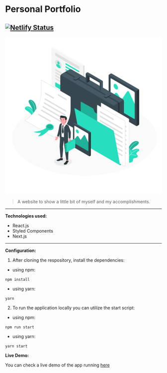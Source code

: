 # Personal Portfolio

## [![Netlify Status](https://api.netlify.com/api/v1/badges/d0e9930f-5a3b-43f8-b454-82d07a409cc5/deploy-status)](https://app.netlify.com/sites/guandradeamm-portfolio/deploys)

![Portfolio Logo](./assets/img/logo.svg)

> A website to show a little bit of myself and my accomplishments.

---

**Technologies used:**

- React.js
- Styled Components
- Next.js

---

**Configuration:**

1. After cloning the respository, install the dependencies:

- using npm:

```
npm install
```

- using yarn:

```
yarn
```

2. To run the application locally you can utilize the start script:

- using npm:

```
npm run start
```

- using yarn:

```
yarn start
```

**Live Demo:**

You can check a live demo of the app running [here](https://guandradeamm-portfolio.netlify.app)
